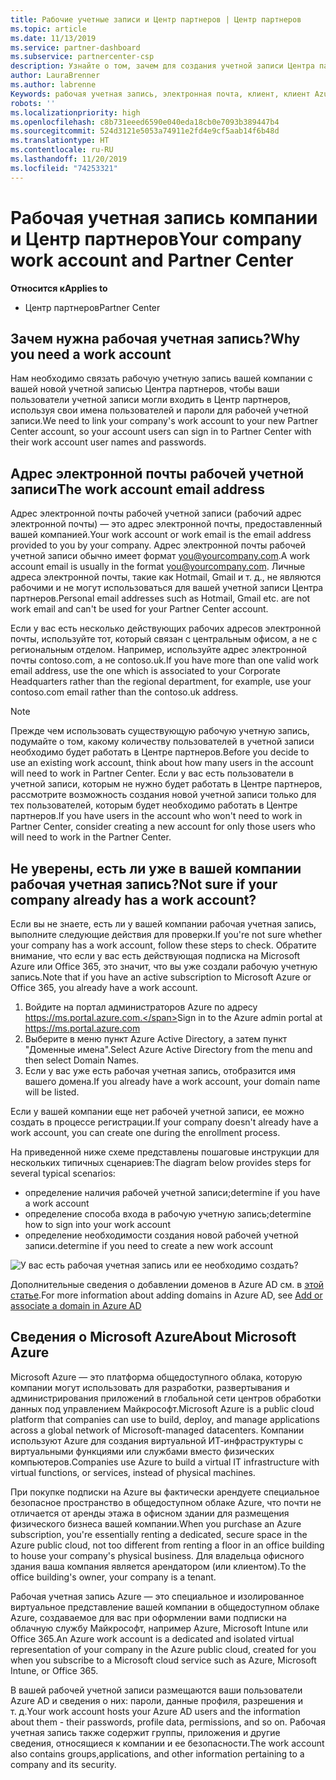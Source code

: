 ```yaml
---
title: Рабочие учетные записи и Центр партнеров | Центр партнеров
ms.topic: article
ms.date: 11/13/2019
ms.service: partner-dashboard
ms.subservice: partnercenter-csp
description: Узнайте о том, зачем для создания учетной записи Центра партнеров нужна рабочая учетная запись, а также о том, есть ли у вас такая учетная запись.
author: LauraBrenner
ms.author: labrenne
Keywords: рабочая учетная запись, электронная почта, клиент, клиент Azure, создание учетной записи, доменное имя
robots: ''
ms.localizationpriority: high
ms.openlocfilehash: c8b731eeed6590e040eda18cb0e7093b389447b4
ms.sourcegitcommit: 524d3121e5053a74911e2fd4e9cf5aab14f6b48d
ms.translationtype: HT
ms.contentlocale: ru-RU
ms.lasthandoff: 11/20/2019
ms.locfileid: "74253321"
---
```

# <a name="your-company-work-account-and-partner-center"></a><span data-ttu-id="33c8b-104">Рабочая учетная запись компании и Центр партнеров</span><span class="sxs-lookup"><span data-stu-id="33c8b-104">Your company work account and Partner Center</span></span>  

<span data-ttu-id="33c8b-105">**Относится к**</span><span class="sxs-lookup"><span data-stu-id="33c8b-105">**Applies to**</span></span>

-  <span data-ttu-id="33c8b-106">Центр партнеров</span><span class="sxs-lookup"><span data-stu-id="33c8b-106">Partner Center</span></span>

## <a name="why-you-need-a-work-account"></a><span data-ttu-id="33c8b-107">Зачем нужна рабочая учетная запись?</span><span class="sxs-lookup"><span data-stu-id="33c8b-107">Why you need a work account</span></span>

<span data-ttu-id="33c8b-108">Нам необходимо связать рабочую учетную запись вашей компании с вашей новой учетной записью Центра партнеров, чтобы ваши пользователи учетной записи могли входить в Центр партнеров, используя свои имена пользователей и пароли для рабочей учетной записи.</span><span class="sxs-lookup"><span data-stu-id="33c8b-108">We need to link your company's work account to your new Partner Center account, so your account users can sign in to Partner Center with their work account user names and passwords.</span></span>

## <a name="the-work-account-email-address"></a><span data-ttu-id="33c8b-109">Адрес электронной почты рабочей учетной записи</span><span class="sxs-lookup"><span data-stu-id="33c8b-109">The work account email address</span></span>

<span data-ttu-id="33c8b-110">Адрес электронной почты рабочей учетной записи (рабочий адрес электронной почты) — это адрес электронной почты, предоставленный вашей компанией.</span><span class="sxs-lookup"><span data-stu-id="33c8b-110">Your work account or work email is the email address provided to you by your company.</span></span> <span data-ttu-id="33c8b-111">Адрес электронной почты рабочей учетной записи обычно имеет формат you@yourcompany.com.</span><span class="sxs-lookup"><span data-stu-id="33c8b-111">A work account email is usually in the format you@yourcompany.com.</span></span> <span data-ttu-id="33c8b-112">Личные адреса электронной почты, такие как Hotmail, Gmail и т. д., не являются рабочими и не могут использоваться для вашей учетной записи Центра партнеров.</span><span class="sxs-lookup"><span data-stu-id="33c8b-112">Personal email addresses such as Hotmail, Gmail etc. are not work email and can't be used for your Partner Center account.</span></span> 

<span data-ttu-id="33c8b-113">Если у вас есть несколько действующих рабочих адресов электронной почты, используйте тот, который связан с центральным офисом, а не с региональным отделом. Например, используйте адрес электронной почты contoso.com, а не contoso.uk.</span><span class="sxs-lookup"><span data-stu-id="33c8b-113">If you have more than one valid work email address, use the one which is associated to your Corporate Headquarters rather than the regional department, for example, use your contoso.com email rather than the contoso.uk address.</span></span>

> [!NOTE]  
>  <span data-ttu-id="33c8b-114">Прежде чем использовать существующую рабочую учетную запись, подумайте о том, какому количеству пользователей в учетной записи необходимо будет работать в Центре партнеров.</span><span class="sxs-lookup"><span data-stu-id="33c8b-114">Before you decide to use an existing work account, think about how many users in the account will need to work in Partner Center.</span></span> <span data-ttu-id="33c8b-115">Если у вас есть пользователи в учетной записи, которым не нужно будет работать в Центре партнеров, рассмотрите возможность создания новой учетной записи только для тех пользователей, которым будет необходимо работать в Центре партнеров.</span><span class="sxs-lookup"><span data-stu-id="33c8b-115">If you have users in the account who won't need to work in Partner Center, consider creating a new account for only those users who will need to work in the Partner Center.</span></span>


## <a name="not-sure-if-your-company-already-has-a-work-account"></a><span data-ttu-id="33c8b-116">Не уверены, есть ли уже в вашей компании рабочая учетная запись?</span><span class="sxs-lookup"><span data-stu-id="33c8b-116">Not sure if your company already has a work account?</span></span>

<span data-ttu-id="33c8b-117">Если вы не знаете, есть ли у вашей компании рабочая учетная запись, выполните следующие действия для проверки.</span><span class="sxs-lookup"><span data-stu-id="33c8b-117">If you're not sure whether your company has a work account, follow these steps to check.</span></span> <span data-ttu-id="33c8b-118">Обратите внимание, что если у вас есть действующая подписка на Microsoft Azure или Office 365, это значит, что вы уже создали рабочую учетную запись.</span><span class="sxs-lookup"><span data-stu-id="33c8b-118">Note that if you have an active subscription to Microsoft Azure or Office 365, you already have a work account.</span></span>

1.  <span data-ttu-id="33c8b-119">Войдите на портал администраторов Azure по адресу https://ms.portal.azure.com.</span><span class="sxs-lookup"><span data-stu-id="33c8b-119">Sign in to the Azure admin portal at https://ms.portal.azure.com</span></span>
2.  <span data-ttu-id="33c8b-120">Выберите в меню пункт Azure Active Directory, а затем пункт "Доменные имена".</span><span class="sxs-lookup"><span data-stu-id="33c8b-120">Select Azure Active Directory from the menu and then select Domain Names.</span></span>
3.  <span data-ttu-id="33c8b-121">Если у вас уже есть рабочая учетная запись, отобразится имя вашего домена.</span><span class="sxs-lookup"><span data-stu-id="33c8b-121">If you already have a work account, your domain name will be listed.</span></span>

<span data-ttu-id="33c8b-122">Если у вашей компании еще нет рабочей учетной записи, ее можно создать в процессе регистрации.</span><span class="sxs-lookup"><span data-stu-id="33c8b-122">If your company doesn't already have a work account, you can create one during the enrollment process.</span></span>

<span data-ttu-id="33c8b-123">На приведенной ниже схеме представлены пошаговые инструкции для нескольких типичных сценариев:</span><span class="sxs-lookup"><span data-stu-id="33c8b-123">The diagram below provides steps for several typical scenarios:</span></span>

- <span data-ttu-id="33c8b-124">определение наличия рабочей учетной записи;</span><span class="sxs-lookup"><span data-stu-id="33c8b-124">determine if you have a work account</span></span> 
- <span data-ttu-id="33c8b-125">определение способа входа в рабочую учетную запись;</span><span class="sxs-lookup"><span data-stu-id="33c8b-125">determine how to sign into your work account</span></span> 
- <span data-ttu-id="33c8b-126">определение необходимости создания новой рабочей учетной записи.</span><span class="sxs-lookup"><span data-stu-id="33c8b-126">determine if you need to create a new work account</span></span>


![У вас есть рабочая учетная запись или ее необходимо создать?](images/onboardingAADFlow.png)

<span data-ttu-id="33c8b-128">Дополнительные сведения о добавлении доменов в Azure AD см. в [этой статье](https://docs.microsoft.com/azure/active-directory/active-directory-add-domain).</span><span class="sxs-lookup"><span data-stu-id="33c8b-128">For more information about adding domains in Azure AD, see [Add or associate a domain in Azure AD](https://docs.microsoft.com/azure/active-directory/active-directory-add-domain)</span></span>

## <a name="about-microsoft-azure"></a><span data-ttu-id="33c8b-129">Сведения о Microsoft Azure</span><span class="sxs-lookup"><span data-stu-id="33c8b-129">About Microsoft Azure</span></span>

<span data-ttu-id="33c8b-130">Microsoft Azure — это платформа общедоступного облака, которую компании могут использовать для разработки, развертывания и администрирования приложений в глобальной сети центров обработки данных под управлением Майкрософт.</span><span class="sxs-lookup"><span data-stu-id="33c8b-130">Microsoft Azure is a public cloud platform that companies can use to build, deploy, and manage applications across a global network of Microsoft-managed datacenters.</span></span> <span data-ttu-id="33c8b-131">Компании используют Azure для создания виртуальной ИТ-инфраструктуры с виртуальными функциями или службами вместо физических компьютеров.</span><span class="sxs-lookup"><span data-stu-id="33c8b-131">Companies use Azure to build a virtual IT infrastructure with virtual functions, or services, instead of physical machines.</span></span> 

<span data-ttu-id="33c8b-132">При покупке подписки на Azure вы фактически арендуете специальное безопасное пространство в общедоступном облаке Azure, что почти не отличается от аренды этажа в офисном здании для размещения физического бизнеса вашей компании.</span><span class="sxs-lookup"><span data-stu-id="33c8b-132">When you purchase an Azure subscription, you're essentially renting a dedicated, secure space in the Azure public cloud, not too different from renting a floor in an office building to house your company's physical business.</span></span> <span data-ttu-id="33c8b-133">Для владельца офисного здания ваша компания является арендатором (или клиентом).</span><span class="sxs-lookup"><span data-stu-id="33c8b-133">To the office building's owner, your company is a tenant.</span></span> 

<span data-ttu-id="33c8b-134">Рабочая учетная запись Azure — это специальное и изолированное виртуальное представление вашей компании в общедоступном облаке Azure, создаваемое для вас при оформлении вами подписки на облачную службу Майкрософт, например Azure, Microsoft Intune или Office 365.</span><span class="sxs-lookup"><span data-stu-id="33c8b-134">An Azure work account is a dedicated and isolated virtual representation of your company in the Azure public cloud, created for you when you subscribe to a Microsoft cloud service such as Azure, Microsoft Intune, or Office 365.</span></span> 

<span data-ttu-id="33c8b-135">В вашей рабочей учетной записи размещаются ваши пользователи Azure AD и сведения о них: пароли, данные профиля, разрешения и т. д.</span><span class="sxs-lookup"><span data-stu-id="33c8b-135">Your work account hosts your Azure AD users and the information about them - their passwords, profile data, permissions, and so on.</span></span> <span data-ttu-id="33c8b-136">Рабочая учетная запись также содержит группы, приложения и другие сведения, относящиеся к компании и ее безопасности.</span><span class="sxs-lookup"><span data-stu-id="33c8b-136">The work account also contains groups,applications, and other information pertaining to a company and its security.</span></span> 

